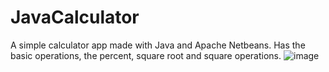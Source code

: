 # JavaCalculator
A simple calculator app made with Java and Apache Netbeans. Has the basic operations, the percent, square root and square operations.
![image](https://github.com/user-attachments/assets/860514bf-0bca-4e15-9782-2a78f509eddb)
